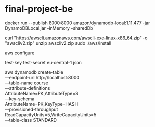# final-project-be

docker run --publish 8000:8000 amazon/dynamodb-local:1.11.477 -jar DynamoDBLocal.jar -inMemory -sharedDb


curl "https://awscli.amazonaws.com/awscli-exe-linux-x86_64.zip" -o "awscliv2.zip"
unzip awscliv2.zip
sudo ./aws/install


aws configure

test-key
test-secret
eu-central-1
json

aws dynamodb create-table \
    --endpoint-url http://localhost:8000 \
    --table-name course \
    --attribute-definitions \
        AttributeName=PK,AttributeType=S \
    --key-schema \
        AttributeName=PK,KeyType=HASH \
    --provisioned-throughput \
        ReadCapacityUnits=5,WriteCapacityUnits=5 \
    --table-class STANDARD

